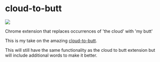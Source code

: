 cloud-to-butt
=============

![](logo.png)

Chrome extension that replaces occurrences of 'the cloud' with 'my butt'

This is my take on the amazing [cloud-to-butt](https://github.com/panicsteve/cloud-to-butt).

This will still have the same functionality as the cloud to butt extension but will include additional words to make it better.
